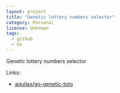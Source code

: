 ```yaml
---
layout: project
title: "Genetic lottery numbers selector"
category: Personal
license: Unknown
tags:
  - github
  - Go
---
```


Genetic lottery numbers selector

Links:


* [aquilax/go-genetic-toto](https://github.com/aquilax/go-genetic-toto)
